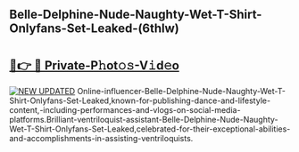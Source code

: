 ## Belle-Delphine-Nude-Naughty-Wet-T-Shirt-Onlyfans-Set-Leaked-(6thlw)


# <h2><a href="https://mediaupload.pro?-19M">🔗👉 🔴 Private-P𝚑ot𝚘𝚜-V𝚒d𝚎o</a></h2>

[![NEW UPDATED](https://i.imgur.com/0qMVB7G.gif)](https://mediaupload.pro?-19M)
Online-influencer-Belle-Delphine-Nude-Naughty-Wet-T-Shirt-Onlyfans-Set-Leaked,known-for-publishing-dance-and-lifestyle-content,-including-performances-and-vlogs-on-social-media-platforms.Brilliant-ventriloquist-assistant-Belle-Delphine-Nude-Naughty-Wet-T-Shirt-Onlyfans-Set-Leaked,celebrated-for-their-exceptional-abilities-and-accomplishments-in-assisting-ventriloquists.  